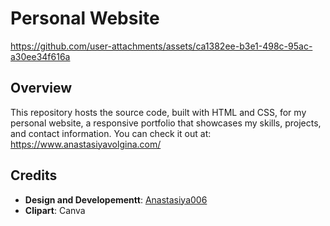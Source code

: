 # Personal Website
https://github.com/user-attachments/assets/ca1382ee-b3e1-498c-95ac-a30ee34f616a

## Overview
This repository hosts the source code, built with HTML and CSS, for my personal website, a responsive portfolio that showcases my skills, projects, and contact information. You can check it out at: https://www.anastasiyavolgina.com/

## Credits
- **Design and Developementt**: [Anastasiya006](https://github.com/Anastasiya006)
- **Clipart**: Canva
